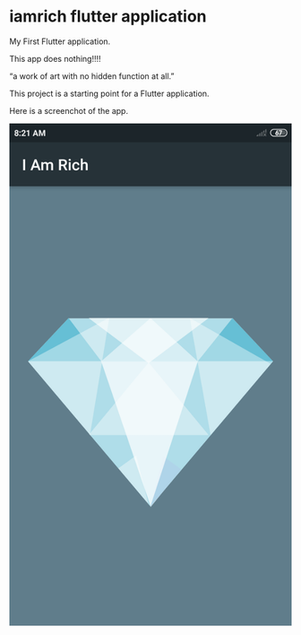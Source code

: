# iamrich flutter application

My First Flutter application.

This app does nothing!!!!

 “a work of art with no hidden function at all.” 

This project is a starting point for a Flutter application.

Here is a screenchot of the app.

![Screenshot of App](https://github.com/piyushdavda007/i_am_rich/blob/master/Screenshot_iamrich.png)


